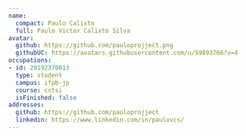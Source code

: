 ```yaml
---
name:
  compact: Paulo Calixto
  full: Paulo Victor Calixto Silva
avatar:
  github: https://github.com/pauloprojject.png
  githubUC: https://avatars.githubusercontent.com/u/59893766?v=4
occupations:
- id: 20192370013
  type: student
  campus: ifpb-jp
  course: cstsi
  isFinished: false
addresses:
  github: https://github.com/pauloprojject
  linkedin: https://www.linkedin.com/in/paulovcs/
---
```

